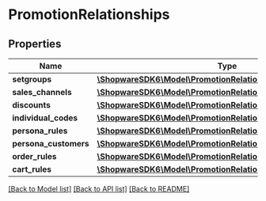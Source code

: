 # PromotionRelationships

## Properties
Name | Type | Description | Notes
------------ | ------------- | ------------- | -------------
**setgroups** | [**\ShopwareSDK6\Model\PromotionRelationshipsSetgroups**](PromotionRelationshipsSetgroups.md) |  | [optional] 
**sales_channels** | [**\ShopwareSDK6\Model\PromotionRelationshipsSalesChannels**](PromotionRelationshipsSalesChannels.md) |  | [optional] 
**discounts** | [**\ShopwareSDK6\Model\PromotionRelationshipsDiscounts**](PromotionRelationshipsDiscounts.md) |  | [optional] 
**individual_codes** | [**\ShopwareSDK6\Model\PromotionRelationshipsIndividualCodes**](PromotionRelationshipsIndividualCodes.md) |  | [optional] 
**persona_rules** | [**\ShopwareSDK6\Model\PromotionRelationshipsPersonaRules**](PromotionRelationshipsPersonaRules.md) |  | [optional] 
**persona_customers** | [**\ShopwareSDK6\Model\PromotionRelationshipsPersonaCustomers**](PromotionRelationshipsPersonaCustomers.md) |  | [optional] 
**order_rules** | [**\ShopwareSDK6\Model\PromotionRelationshipsOrderRules**](PromotionRelationshipsOrderRules.md) |  | [optional] 
**cart_rules** | [**\ShopwareSDK6\Model\PromotionRelationshipsCartRules**](PromotionRelationshipsCartRules.md) |  | [optional] 

[[Back to Model list]](../../README.md#documentation-for-models) [[Back to API list]](../../README.md#documentation-for-api-endpoints) [[Back to README]](../../README.md)

